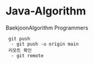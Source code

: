 # Java-Algorithm
BaekjoonAlgorithm
Programmers

```
 git push
  - git push -u origin main
 리모트 확인
  - git remote

